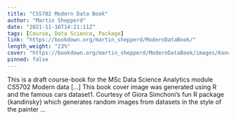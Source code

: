 ```yaml
---
title: "CS5702 Modern Data Book"
author: "Martin Shepperd"
date: "2021-11-16T14:21:11Z"
tags: [Course, Data Science, Package]
link: "https://bookdown.org/martin_shepperd/ModernDataBook/"
length_weight: "23%"
cover: "https://bookdown.org/martin_shepperd/ModernDataBook/images/KandinskyCarsCover.png"
pinned: false
---
```


This is a draft course-book for the MSc Data Science Analytics module CS5702 Modern data [...] This book cover image was generated using R and the famous cars dataset1. Courtesy of Giora Simchoni’s fun R package {kandinsky} which generates random images from datasets in the style of the painter ...
